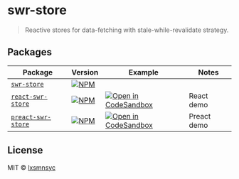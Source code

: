 # swr-store

> Reactive stores for data-fetching with stale-while-revalidate strategy.

## Packages

| Package | Version | Example | Notes |
| --- | --- | --- | --- |
| [`swr-store`](https://github.com/lxsmnsyc/swr-store/tree/main/packages/swr-store) | [![NPM](https://img.shields.io/npm/v/swr-store.svg)](https://www.npmjs.com/package/swr-store) | | |
| [`react-swr-store`](https://github.com/lxsmnsyc/swr-store/tree/main/packages/react-swr-store) | [![NPM](https://img.shields.io/npm/v/react-swr-store.svg)](https://www.npmjs.com/package/react-swr-store) | [![Open in CodeSandbox](https://img.shields.io/badge/Open%20in-CodeSandbox-blue?style=flat-square&logo=codesandbox)](https://codesandbox.io/s/github/LXSMNSYC/swr-store/tree/main/examples/react-swr-store) | React demo |
| [`preact-swr-store`](https://github.com/lxsmnsyc/swr-store/tree/main/packages/preact-swr-store) | [![NPM](https://img.shields.io/npm/v/react-swr-store.svg)](https://www.npmjs.com/package/preact-swr-store) | [![Open in CodeSandbox](https://img.shields.io/badge/Open%20in-CodeSandbox-blue?style=flat-square&logo=codesandbox)](https://codesandbox.io/s/github/LXSMNSYC/swr-store/tree/main/examples/preact-swr-store) | Preact demo |

## License

MIT © [lxsmnsyc](https://github.com/lxsmnsyc)
